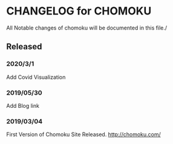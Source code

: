 # CHANGELOG for CHOMOKU

All Notable changes of chomoku will be documented in this file./

## Released

### 2020/3/1
Add Covid Visualization

### 2019/05/30
Add Blog link

### 2019/03/04
First Version of Chomoku Site Released.
http://chomoku.com/
